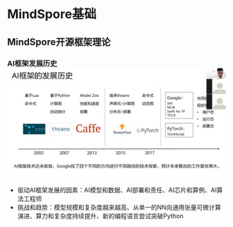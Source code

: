 # MindSpore基础

## MindSpore开源框架理论

### AI框架发展历史&emsp;![AI框架发展史](/pics/AI_kuangjia_1.jpg)
- 驱动AI框架发展的因素：AI模型和数据、AI部署和责任、AI芯片和算例、AI算法工程师
- 挑战和趋势：模型规模和复杂度越来越高、从单一的NN向通用张量可微计算演进、算力和复杂度持续提升、新的编程语言尝试突破Python